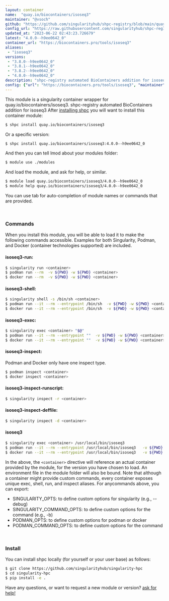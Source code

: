 ```yaml
---
layout: container
name:  "quay.io/biocontainers/isoseq3"
maintainer: "@vsoch"
github: "https://github.com/singularityhub/shpc-registry/blob/main/quay.io/biocontainers/isoseq3/container.yaml"
config_url: "https://raw.githubusercontent.com/singularityhub/shpc-registry/main/quay.io/biocontainers/isoseq3/container.yaml"
updated_at: "2023-06-22 02:43:23.726679"
latest: "4.0.0--h9ee0642_0"
container_url: "https://biocontainers.pro/tools/isoseq3"
aliases:
 - "isoseq3"
versions:
 - "3.8.0--h9ee0642_0"
 - "3.8.1--h9ee0642_0"
 - "3.8.2--h9ee0642_0"
 - "4.0.0--h9ee0642_0"
description: "shpc-registry automated BioContainers addition for isoseq3"
config: {"url": "https://biocontainers.pro/tools/isoseq3", "maintainer": "@vsoch", "description": "shpc-registry automated BioContainers addition for isoseq3", "latest": {"4.0.0--h9ee0642_0": "sha256:a37ae92400d0f887e93f3c8a311e7706611e3943be0970a5a8036d46089aa240"}, "tags": {"3.8.0--h9ee0642_0": "sha256:3380db4a010394b4e4f14a843edce78e6e4e93d5790b32e83cb0cbef0bc97acb", "3.8.1--h9ee0642_0": "sha256:f635fa3baade7a0f796218b5d0dcf44af2f46dfad7d6c013cb60533b97bb904c", "3.8.2--h9ee0642_0": "sha256:74246884442c5c360b7abf4e264d092aa630699d06b3a433ca139fae02af8a16", "4.0.0--h9ee0642_0": "sha256:a37ae92400d0f887e93f3c8a311e7706611e3943be0970a5a8036d46089aa240"}, "docker": "quay.io/biocontainers/isoseq3", "aliases": {"isoseq3": "/usr/local/bin/isoseq3"}}
---
```


This module is a singularity container wrapper for quay.io/biocontainers/isoseq3.
shpc-registry automated BioContainers addition for isoseq3
After [installing shpc](#install) you will want to install this container module:


```bash
$ shpc install quay.io/biocontainers/isoseq3
```

Or a specific version:

```bash
$ shpc install quay.io/biocontainers/isoseq3:4.0.0--h9ee0642_0
```

And then you can tell lmod about your modules folder:

```bash
$ module use ./modules
```

And load the module, and ask for help, or similar.

```bash
$ module load quay.io/biocontainers/isoseq3/4.0.0--h9ee0642_0
$ module help quay.io/biocontainers/isoseq3/4.0.0--h9ee0642_0
```

You can use tab for auto-completion of module names or commands that are provided.

<br>

### Commands

When you install this module, you will be able to load it to make the following commands accessible.
Examples for both Singularity, Podman, and Docker (container technologies supported) are included.

#### isoseq3-run:

```bash
$ singularity run <container>
$ podman run --rm  -v ${PWD} -w ${PWD} <container>
$ docker run --rm  -v ${PWD} -w ${PWD} <container>
```

#### isoseq3-shell:

```bash
$ singularity shell -s /bin/sh <container>
$ podman run --it --rm --entrypoint /bin/sh  -v ${PWD} -w ${PWD} <container>
$ docker run --it --rm --entrypoint /bin/sh  -v ${PWD} -w ${PWD} <container>
```

#### isoseq3-exec:

```bash
$ singularity exec <container> "$@"
$ podman run --it --rm --entrypoint ""  -v ${PWD} -w ${PWD} <container> "$@"
$ docker run --it --rm --entrypoint ""  -v ${PWD} -w ${PWD} <container> "$@"
```

#### isoseq3-inspect:

Podman and Docker only have one inspect type.

```bash
$ podman inspect <container>
$ docker inspect <container>
```

#### isoseq3-inspect-runscript:

```bash
$ singularity inspect -r <container>
```

#### isoseq3-inspect-deffile:

```bash
$ singularity inspect -d <container>
```


#### isoseq3

```bash
$ singularity exec <container> /usr/local/bin/isoseq3
$ podman run --it --rm --entrypoint /usr/local/bin/isoseq3   -v ${PWD} -w ${PWD} <container> -c " $@"
$ docker run --it --rm --entrypoint /usr/local/bin/isoseq3   -v ${PWD} -w ${PWD} <container> -c " $@"
```



In the above, the `<container>` directive will reference an actual container provided
by the module, for the version you have chosen to load. An environment file in the
module folder will also be bound. Note that although a container
might provide custom commands, every container exposes unique exec, shell, run, and
inspect aliases. For anycommands above, you can export:

 - SINGULARITY_OPTS: to define custom options for singularity (e.g., --debug)
 - SINGULARITY_COMMAND_OPTS: to define custom options for the command (e.g., -b)
 - PODMAN_OPTS: to define custom options for podman or docker
 - PODMAN_COMMAND_OPTS: to define custom options for the command

<br>

### Install

You can install shpc locally (for yourself or your user base) as follows:

```bash
$ git clone https://github.com/singularityhub/singularity-hpc
$ cd singularity-hpc
$ pip install -e .
```

Have any questions, or want to request a new module or version? [ask for help!](https://github.com/singularityhub/singularity-hpc/issues)